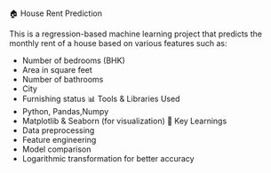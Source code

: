 🏠 House Rent Prediction

This is a regression-based machine learning project that predicts the monthly rent of a house based on various features such as:

- Number of bedrooms (BHK)
- Area in square feet
- Number of bathrooms
- City
- Furnishing status
📊 Tools & Libraries Used
- Python, Pandas,Numpy
- Matplotlib & Seaborn (for visualization)
🧠 Key Learnings
- Data preprocessing
- Feature engineering
- Model comparison
- Logarithmic transformation for better accuracy

